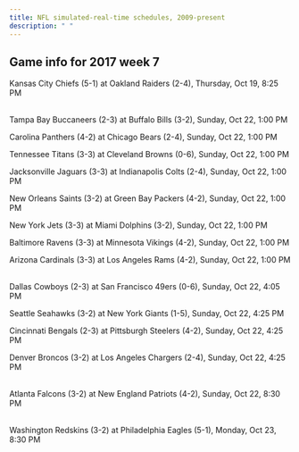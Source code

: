 ```yaml
---
title: NFL simulated-real-time schedules, 2009-present
description: " "
---
```


## Game info for 2017 week 7
Kansas City Chiefs (5-1) at Oakland Raiders (2-4), Thursday, Oct 19, 8:25 PM

<br/>Tampa Bay Buccaneers (2-3) at Buffalo Bills (3-2), Sunday, Oct 22, 1:00 PM

Carolina Panthers (4-2) at Chicago Bears (2-4), Sunday, Oct 22, 1:00 PM

Tennessee Titans (3-3) at Cleveland Browns (0-6), Sunday, Oct 22, 1:00 PM

Jacksonville Jaguars (3-3) at Indianapolis Colts (2-4), Sunday, Oct 22, 1:00 PM

New Orleans Saints (3-2) at Green Bay Packers (4-2), Sunday, Oct 22, 1:00 PM

New York Jets (3-3) at Miami Dolphins (3-2), Sunday, Oct 22, 1:00 PM

Baltimore Ravens (3-3) at Minnesota Vikings (4-2), Sunday, Oct 22, 1:00 PM

Arizona Cardinals (3-3) at Los Angeles Rams (4-2), Sunday, Oct 22, 1:00 PM

<br/>Dallas Cowboys (2-3) at San Francisco 49ers (0-6), Sunday, Oct 22, 4:05 PM

Seattle Seahawks (3-2) at New York Giants (1-5), Sunday, Oct 22, 4:25 PM

Cincinnati Bengals (2-3) at Pittsburgh Steelers (4-2), Sunday, Oct 22, 4:25 PM

Denver Broncos (3-2) at Los Angeles Chargers (2-4), Sunday, Oct 22, 4:25 PM

<br/>Atlanta Falcons (3-2) at New England Patriots (4-2), Sunday, Oct 22, 8:30 PM

<br/>Washington Redskins (3-2) at Philadelphia Eagles (5-1), Monday, Oct 23, 8:30 PM

